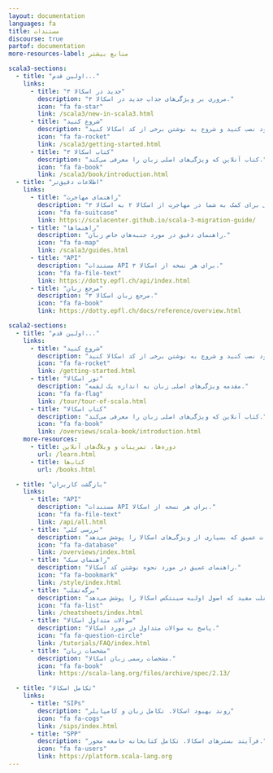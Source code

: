 ```yaml
---
layout: documentation
languages: fa
title: مستندات
discourse: true
partof: documentation
more-resources-label: منابع بیشتر

scala3-sections:
  - title: "اولین قدم..."
    links:
      - title: "جدید در اسکالا ۳"
        description: "مروری بر ویژگی‌های جذاب جدید در اسکالا ۳."
        icon: "fa fa-star"
        link: /scala3/new-in-scala3.html
      - title: "شروع کنید"
        description: "اسکالا ۳ را روی کامپیوتر خود نصب کنید و شروع به نوشتن برخی از کد اسکالا کنید!"
        icon: "fa fa-rocket"
        link: /scala3/getting-started.html
      - title: "کتاب اسکالا ۳"
        description: "کتاب آنلاین که ویژگی‌های اصلی زبان را معرفی می‌کند."
        icon: "fa fa-book"
        link: /scala3/book/introduction.html
  - title: "اطلاعات دقیق‌تر"
    links:
      - title: "راهنمای مهاجرت"
        description: "راهنمایی برای کمک به شما در مهاجرت از اسکالا ۲ به اسکالا ۳."
        icon: "fa fa-suitcase"
        link: https://scalacenter.github.io/scala-3-migration-guide/
      - title: "راهنماها"
        description: "راهنمای دقیق در مورد جنبه‌های خاص زبان."
        icon: "fa fa-map"
        link: /scala3/guides.html
      - title: "API"
        description: "مستندات API برای هر نسخه از اسکالا ۳."
        icon: "fa fa-file-text"
        link: https://dotty.epfl.ch/api/index.html
      - title: "مرجع زبان"
        description: "مرجع زبان اسکالا ۳."
        icon: "fa fa-book"
        link: https://dotty.epfl.ch/docs/reference/overview.html

scala2-sections:
  - title: "اولین قدم..."
    links:
      - title: "شروع کنید"
        description: "اسکالا را روی کامپیوتر خود نصب کنید و شروع به نوشتن برخی از کد اسکالا کنید!"
        icon: "fa fa-rocket"
        link: /getting-started.html
      - title: "تور اسکالا"
        description: "مقدمه ویژگی‌های اصلی زبان به اندازه یک لقمه."
        icon: "fa fa-flag"
        link: /tour/tour-of-scala.html
      - title: "کتاب اسکالا"
        description: "کتاب آنلاین که ویژگی‌های اصلی زبان را معرفی می‌کند."
        icon: "fa fa-book"
        link: /overviews/scala-book/introduction.html
    more-resources:
      - title: دوره‌ها، تمرینات و وبلاگ‌های آنلاین
        url: /learn.html
      - title: کتاب‌ها
        url: /books.html

  - title: "بازگشت کاربران"
    links:
      - title: "API"
        description: "مستندات API برای هر نسخه از اسکالا."
        icon: "fa fa-file-text"
        link: /api/all.html
      - title: "بررسی کلی"
        description: "مستندات عمیق که بسیاری از ویژگی‌های اسکالا را پوشش می‌دهد."
        icon: "fa fa-database"
        link: /overviews/index.html
      - title: "راهنمای سبک"
        description: "راهنمای عمیق در مورد نحوه نوشتن کد اسکالا."
        icon: "fa fa-bookmark"
        link: /style/index.html
      - title: "برگه‌تقلب"
        description: "یک برگه‌تقلب مفید که اصول اولیه سینتکس اسکالا را پوشش می‌دهد."
        icon: "fa fa-list"
        link: /cheatsheets/index.html
      - title: "سوالات متداول اسکالا"
        description: "پاسخ به سوالات متداول در مورد اسکالا."
        icon: "fa fa-question-circle"
        link: /tutorials/FAQ/index.html
      - title: "مشخصات زبان"
        description: "مشخصات رسمی زبان اسکالا."
        icon: "fa fa-book"
        link: https://scala-lang.org/files/archive/spec/2.13/

  - title: "تکامل اسکالا"
    links:
      - title: "SIPs"
        description: "روند بهبود اسکالا. تکامل زبان و کامپایلر"
        icon: "fa fa-cogs"
        link: /sips/index.html
      - title: "SPP"
        description: "فرآیند بسترهای اسکالا. تکامل کتابخانه جامعه محور."
        icon: "fa fa-users"
        link: https://platform.scala-lang.org
---
```

